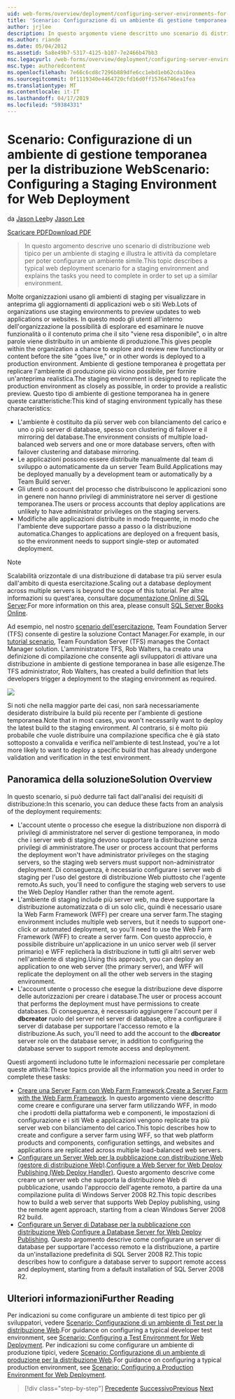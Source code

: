 ```yaml
---
uid: web-forms/overview/deployment/configuring-server-environments-for-web-deployment/scenario-configuring-a-staging-environment-for-web-deployment
title: 'Scenario: Configurazione di un ambiente di gestione temporanea per la distribuzione Web | Microsoft Docs'
author: jrjlee
description: In questo argomento viene descritto uno scenario di distribuzione web tipico per un ambiente di staging e illustra le attività da completare per configurare un ambiente simile...
ms.author: riande
ms.date: 05/04/2012
ms.assetid: 5a8e49b7-5317-4125-b107-7e2466b47bb3
msc.legacyurl: /web-forms/overview/deployment/configuring-server-environments-for-web-deployment/scenario-configuring-a-staging-environment-for-web-deployment
msc.type: authoredcontent
ms.openlocfilehash: 7e66c6cd8c7296b889dfe6cc1ebd1eb62cda10ea
ms.sourcegitcommit: 0f1119340e4464720cfd16d0ff15764746ea1fea
ms.translationtype: MT
ms.contentlocale: it-IT
ms.lasthandoff: 04/17/2019
ms.locfileid: "59384331"
---
```

# <a name="scenario-configuring-a-staging-environment-for-web-deployment"></a><span data-ttu-id="a6d0c-103">Scenario: Configurazione di un ambiente di gestione temporanea per la distribuzione Web</span><span class="sxs-lookup"><span data-stu-id="a6d0c-103">Scenario: Configuring a Staging Environment for Web Deployment</span></span>

<span data-ttu-id="a6d0c-104">da [Jason Lee](https://github.com/jrjlee)</span><span class="sxs-lookup"><span data-stu-id="a6d0c-104">by [Jason Lee](https://github.com/jrjlee)</span></span>

[<span data-ttu-id="a6d0c-105">Scaricare PDF</span><span class="sxs-lookup"><span data-stu-id="a6d0c-105">Download PDF</span></span>](https://msdnshared.blob.core.windows.net/media/MSDNBlogsFS/prod.evol.blogs.msdn.com/CommunityServer.Blogs.Components.WeblogFiles/00/00/00/63/56/8130.DeployingWebAppsInEnterpriseScenarios.pdf)

> <span data-ttu-id="a6d0c-106">In questo argomento descrive uno scenario di distribuzione web tipico per un ambiente di staging e illustra le attività da completare per poter configurare un ambiente simile.</span><span class="sxs-lookup"><span data-stu-id="a6d0c-106">This topic describes a typical web deployment scenario for a staging environment and explains the tasks you need to complete in order to set up a similar environment.</span></span>


<span data-ttu-id="a6d0c-107">Molte organizzazioni usano gli ambienti di staging per visualizzare in anteprima gli aggiornamenti di applicazioni web o siti Web.</span><span class="sxs-lookup"><span data-stu-id="a6d0c-107">Lots of organizations use staging environments to preview updates to web applications or websites.</span></span> <span data-ttu-id="a6d0c-108">In questo modo gli utenti all'interno dell'organizzazione la possibilità di esplorare ed esaminare le nuove funzionalità o il contenuto prima che il sito "viene resa disponibile", o in altre parole viene distribuito in un ambiente di produzione.</span><span class="sxs-lookup"><span data-stu-id="a6d0c-108">This gives people within the organization a chance to explore and review new functionality or content before the site "goes live," or in other words is deployed to a production environment.</span></span> <span data-ttu-id="a6d0c-109">Ambiente di gestione temporanea è progettata per replicare l'ambiente di produzione più vicino possibile, per fornire un'anteprima realistica.</span><span class="sxs-lookup"><span data-stu-id="a6d0c-109">The staging environment is designed to replicate the production environment as closely as possible, in order to provide a realistic preview.</span></span> <span data-ttu-id="a6d0c-110">Questo tipo di ambiente di gestione temporanea ha in genere queste caratteristiche:</span><span class="sxs-lookup"><span data-stu-id="a6d0c-110">This kind of staging environment typically has these characteristics:</span></span>

- <span data-ttu-id="a6d0c-111">L'ambiente è costituito da più server web con bilanciamento del carico e uno o più server di database, spesso con clustering di failover e il mirroring del database.</span><span class="sxs-lookup"><span data-stu-id="a6d0c-111">The environment consists of multiple load-balanced web servers and one or more database servers, often with failover clustering and database mirroring.</span></span>
- <span data-ttu-id="a6d0c-112">Le applicazioni possono essere distribuite manualmente dal team di sviluppo o automaticamente da un server Team Build.</span><span class="sxs-lookup"><span data-stu-id="a6d0c-112">Applications may be deployed manually by a development team or automatically by a Team Build server.</span></span>
- <span data-ttu-id="a6d0c-113">Gli utenti o account del processo che distribuiscono le applicazioni sono in genere non hanno privilegi di amministratore nei server di gestione temporanea.</span><span class="sxs-lookup"><span data-stu-id="a6d0c-113">The users or process accounts that deploy applications are unlikely to have administrator privileges on the staging servers.</span></span>
- <span data-ttu-id="a6d0c-114">Modifiche alle applicazioni distribuite in modo frequente, in modo che l'ambiente deve supportare passo a passo o la distribuzione automatica.</span><span class="sxs-lookup"><span data-stu-id="a6d0c-114">Changes to applications are deployed on a frequent basis, so the environment needs to support single-step or automated deployment.</span></span>

> [!NOTE]
> <span data-ttu-id="a6d0c-115">Scalabilità orizzontale di una distribuzione di database tra più server esula dall'ambito di questa esercitazione.</span><span class="sxs-lookup"><span data-stu-id="a6d0c-115">Scaling out a database deployment across multiple servers is beyond the scope of this tutorial.</span></span> <span data-ttu-id="a6d0c-116">Per altre informazioni su quest'area, consultare [documentazione Online di SQL Server](https://technet.microsoft.com/library/ms130214.aspx).</span><span class="sxs-lookup"><span data-stu-id="a6d0c-116">For more information on this area, please consult [SQL Server Books Online](https://technet.microsoft.com/library/ms130214.aspx).</span></span>


<span data-ttu-id="a6d0c-117">Ad esempio, nel nostro [scenario dell'esercitazione](../deploying-web-applications-in-enterprise-scenarios/enterprise-web-deployment-scenario-overview.md), Team Foundation Server (TFS) consente di gestire la soluzione Contact Manager.</span><span class="sxs-lookup"><span data-stu-id="a6d0c-117">For example, in our [tutorial scenario](../deploying-web-applications-in-enterprise-scenarios/enterprise-web-deployment-scenario-overview.md), Team Foundation Server (TFS) manages the Contact Manager solution.</span></span> <span data-ttu-id="a6d0c-118">L'amministratore TFS, Rob Walters, ha creato una definizione di compilazione che consente agli sviluppatori di attivare una distribuzione in ambiente di gestione temporanea in base alle esigenze.</span><span class="sxs-lookup"><span data-stu-id="a6d0c-118">The TFS administrator, Rob Walters, has created a build definition that lets developers trigger a deployment to the staging environment as required.</span></span>

![](scenario-configuring-a-staging-environment-for-web-deployment/_static/image1.png)

<span data-ttu-id="a6d0c-119">Si noti che nella maggior parte dei casi, non sarà necessariamente desiderato distribuire la build più recente per l'ambiente di gestione temporanea.</span><span class="sxs-lookup"><span data-stu-id="a6d0c-119">Note that in most cases, you won't necessarily want to deploy the latest build to the staging environment.</span></span> <span data-ttu-id="a6d0c-120">Al contrario, si è molto più probabile che vuole distribuire una compilazione specifica che è già stato sottoposto a convalida e verifica nell'ambiente di test.</span><span class="sxs-lookup"><span data-stu-id="a6d0c-120">Instead, you're a lot more likely to want to deploy a specific build that has already undergone validation and verification in the test environment.</span></span>

## <a name="solution-overview"></a><span data-ttu-id="a6d0c-121">Panoramica della soluzione</span><span class="sxs-lookup"><span data-stu-id="a6d0c-121">Solution Overview</span></span>

<span data-ttu-id="a6d0c-122">In questo scenario, si può dedurre tali fact dall'analisi dei requisiti di distribuzione:</span><span class="sxs-lookup"><span data-stu-id="a6d0c-122">In this scenario, you can deduce these facts from an analysis of the deployment requirements:</span></span>

- <span data-ttu-id="a6d0c-123">L'account utente o processo che esegue la distribuzione non disporrà di privilegi di amministratore nel server di gestione temporanea, in modo che i server web di staging devono supportare la distribuzione senza privilegi di amministratore.</span><span class="sxs-lookup"><span data-stu-id="a6d0c-123">The user or process account that performs the deployment won't have administrator privileges on the staging servers, so the staging web servers must support non-administrator deployment.</span></span> <span data-ttu-id="a6d0c-124">Di conseguenza, è necessario configurare i server web di staging per l'uso del gestore di distribuzione Web piuttosto che l'agente remoto.</span><span class="sxs-lookup"><span data-stu-id="a6d0c-124">As such, you'll need to configure the staging web servers to use the Web Deploy Handler rather than the remote agent.</span></span>
- <span data-ttu-id="a6d0c-125">L'ambiente di staging include più server web, ma deve supportare la distribuzione automatizzata o di un solo clic, quindi è necessario usare la Web Farm Framework (WFF) per creare una server farm.</span><span class="sxs-lookup"><span data-stu-id="a6d0c-125">The staging environment includes multiple web servers, but it needs to support one-click or automated deployment, so you'll need to use the Web Farm Framework (WFF) to create a server farm.</span></span> <span data-ttu-id="a6d0c-126">Con questo approccio, è possibile distribuire un'applicazione in un unico server web (il server primario) e WFF replicherà la distribuzione in tutti gli altri server web nell'ambiente di staging.</span><span class="sxs-lookup"><span data-stu-id="a6d0c-126">Using this approach, you can deploy an application to one web server (the primary server), and WFF will replicate the deployment on all the other web servers in the staging environment.</span></span>
- <span data-ttu-id="a6d0c-127">L'account utente o processo che esegue la distribuzione deve disporre delle autorizzazioni per creare i database.</span><span class="sxs-lookup"><span data-stu-id="a6d0c-127">The user or process account that performs the deployment must have permissions to create databases.</span></span> <span data-ttu-id="a6d0c-128">Di conseguenza, è necessario aggiungere l'account per il **dbcreator** ruolo del server nel server di database, oltre a configurare il server di database per supportare l'accesso remoto e la distribuzione.</span><span class="sxs-lookup"><span data-stu-id="a6d0c-128">As such, you'll need to add the account to the **dbcreator** server role on the database server, in addition to configuring the database server to support remote access and deployment.</span></span>

<span data-ttu-id="a6d0c-129">Questi argomenti includono tutte le informazioni necessarie per completare queste attività:</span><span class="sxs-lookup"><span data-stu-id="a6d0c-129">These topics provide all the information you need in order to complete these tasks:</span></span>

- <span data-ttu-id="a6d0c-130">[Creare una Server Farm con Web Farm Framework](creating-a-server-farm-with-the-web-farm-framework.md).</span><span class="sxs-lookup"><span data-stu-id="a6d0c-130">[Create a Server Farm with the Web Farm Framework](creating-a-server-farm-with-the-web-farm-framework.md).</span></span> <span data-ttu-id="a6d0c-131">In questo argomento viene descritto come creare e configurare una server farm utilizzando WFF, in modo che i prodotti della piattaforma web e componenti, le impostazioni di configurazione e i siti Web e applicazioni vengono replicate tra più server web con bilanciamento del carico.</span><span class="sxs-lookup"><span data-stu-id="a6d0c-131">This topic describes how to create and configure a server farm using WFF, so that web platform products and components, configuration settings, and websites and applications are replicated across multiple load-balanced web servers.</span></span>
- <span data-ttu-id="a6d0c-132">[Configurare un Server Web per la pubblicazione con distribuzione Web (gestore di distribuzione Web)](configuring-a-web-server-for-web-deploy-publishing-web-deploy-handler.md).</span><span class="sxs-lookup"><span data-stu-id="a6d0c-132">[Configure a Web Server for Web Deploy Publishing (Web Deploy Handler)](configuring-a-web-server-for-web-deploy-publishing-web-deploy-handler.md).</span></span> <span data-ttu-id="a6d0c-133">Questo argomento descrive come creare un server web che supporta la distribuzione Web di pubblicazione, usando l'approccio dell'agente remoto, a partire da una compilazione pulita di Windows Server 2008 R2.</span><span class="sxs-lookup"><span data-stu-id="a6d0c-133">This topic describes how to build a web server that supports Web Deploy publishing, using the remote agent approach, starting from a clean Windows Server 2008 R2 build.</span></span>
- <span data-ttu-id="a6d0c-134">[Configurare un Server di Database per la pubblicazione con distribuzione Web](configuring-a-database-server-for-web-deploy-publishing.md).</span><span class="sxs-lookup"><span data-stu-id="a6d0c-134">[Configure a Database Server for Web Deploy Publishing](configuring-a-database-server-for-web-deploy-publishing.md).</span></span> <span data-ttu-id="a6d0c-135">Questo argomento descrive come configurare un server di database per supportare l'accesso remoto e la distribuzione, a partire da un'installazione predefinita di SQL Server 2008 R2.</span><span class="sxs-lookup"><span data-stu-id="a6d0c-135">This topic describes how to configure a database server to support remote access and deployment, starting from a default installation of SQL Server 2008 R2.</span></span>

## <a name="further-reading"></a><span data-ttu-id="a6d0c-136">Ulteriori informazioni</span><span class="sxs-lookup"><span data-stu-id="a6d0c-136">Further Reading</span></span>

<span data-ttu-id="a6d0c-137">Per indicazioni su come configurare un ambiente di test tipico per gli sviluppatori, vedere [Scenario: Configurazione di un ambiente di Test per la distribuzione Web](scenario-configuring-a-test-environment-for-web-deployment.md).</span><span class="sxs-lookup"><span data-stu-id="a6d0c-137">For guidance on configuring a typical developer test environment, see [Scenario: Configuring a Test Environment for Web Deployment](scenario-configuring-a-test-environment-for-web-deployment.md).</span></span> <span data-ttu-id="a6d0c-138">Per indicazioni su come configurare un ambiente di produzione tipici, vedere [Scenario: Configurazione di un ambiente di produzione per la distribuzione Web](scenario-configuring-a-production-environment-for-web-deployment.md).</span><span class="sxs-lookup"><span data-stu-id="a6d0c-138">For guidance on configuring a typical production environment, see [Scenario: Configuring a Production Environment for Web Deployment](scenario-configuring-a-production-environment-for-web-deployment.md).</span></span>

> [!div class="step-by-step"]
> <span data-ttu-id="a6d0c-139">[Precedente](scenario-configuring-a-test-environment-for-web-deployment.md)
> [Successivo](scenario-configuring-a-production-environment-for-web-deployment.md)</span><span class="sxs-lookup"><span data-stu-id="a6d0c-139">[Previous](scenario-configuring-a-test-environment-for-web-deployment.md)
[Next](scenario-configuring-a-production-environment-for-web-deployment.md)</span></span>
